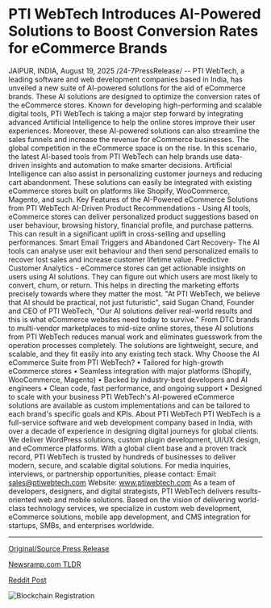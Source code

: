 # PTI WebTech Introduces AI-Powered Solutions to Boost Conversion Rates for eCommerce Brands

JAIPUR, INDIA, August 19, 2025 /24-7PressRelease/ -- PTI WebTech, a leading software and web development companies based in India, has unveiled a new suite of AI-powered solutions for the aid of eCommerce brands. These AI solutions are designed to optimize the conversion rates of the eCommerce stores. Known for developing high-performing and scalable digital tools, PTI WebTech is taking a major step forward by integrating advanced Artificial Intelligence to help the online stores improve their user experiences. Moreover, these AI-powered solutions can also streamline the sales funnels and increase the revenue for eCommerce businesses.  The global competition in the eCommerce space is on the rise. In this scenario, the latest AI-based tools from PTI WebTech can help brands use data-driven insights and automation to make smarter decisions. Artificial Intelligence can also assist in personalizing customer journeys and reducing cart abandonment. These solutions can easily be integrated with existing eCommerce stores built on platforms like Shopify, WooCommerce, Magento, and such.  Key Features of the AI-Powered eCommerce Solutions from PTI WebTech  AI-Driven Product Recommendations - Using AI tools, eCommerce stores can deliver personalized product suggestions based on user behaviour, browsing history, financial profile, and purchase patterns. This can result in a significant uplift in cross-selling and upselling performances.  Smart Email Triggers and Abandoned Cart Recovery- The AI tools can analyse user exit behaviour and then send personalized emails to recover lost sales and increase customer lifetime value.  Predictive Customer Analytics - eCommerce stores can get actionable insights on users using AI solutions. They can figure out which users are most likely to convert, churn, or return. This helps in directing the marketing efforts precisely towards where they matter the most.  "At PTI WebTech, we believe that AI should be practical, not just futuristic", said Sugan Chand, Founder and CEO of PTI WebTech, "Our AI solutions deliver real-world results and this is what eCommerce websites need today to survive."  From DTC brands to multi-vendor marketplaces to mid-size online stores, these AI solutions from PTI WebTech reduces manual work and eliminates guesswork from the operation processes completely. The solutions are lightweight, secure, and scalable, and they fit easily into any existing tech stack.  Why Choose the AI eCommerce Suite from PTI WebTech?  • Tailored for high-growth eCommerce stores • Seamless integration with major platforms (Shopify, WooCommerce, Magento) • Backed by industry-best developers and AI engineers • Clean code, fast performance, and ongoing support • Designed to scale with your business  PTI WebTech's AI-powered eCommerce solutions are available as custom implementations and can be tailored to each brand's specific goals and KPIs.  About PTI WebTech PTI WebTech is a full-service software and web development company based in India, with over a decade of experience in designing digital journeys for global clients. We deliver WordPress solutions, custom plugin development, UI/UX design, and eCommerce platforms. With a global client base and a proven track record, PTI WebTech is trusted by hundreds of businesses to deliver modern, secure, and scalable digital solutions.  For media inquiries, interviews, or partnership opportunities, please contact: Email: sales@ptiwebtech.com Website: www.ptiwebtech.com  As a team of developers, designers, and digital strategists, PTI WebTech delivers results-oriented web and mobile solutions. Based on the vision of delivering world-class technology services, we specialize in custom web development, eCommerce solutions, mobile app development, and CMS integration for startups, SMBs, and enterprises worldwide. 

---

[Original/Source Press Release](https://www.24-7pressrelease.com/press-release/525961/pti-webtech-introduces-ai-powered-solutions-to-boost-conversion-rates-for-ecommerce-brands)
                    

[Newsramp.com TLDR](https://newsramp.com/curated-news/pti-webtech-launches-ai-powered-ecommerce-solutions-to-boost-sales/5f88bedc6665bbc0a9e2654439c9dad2) 

 



[Reddit Post](https://www.reddit.com/r/newsramp/comments/1mubo7q/pti_webtech_launches_aipowered_ecommerce/) 



![Blockchain Registration](https://cdn.newsramp.app/24-7PressRelease/qrcode/258/19/noonf93d.webp)